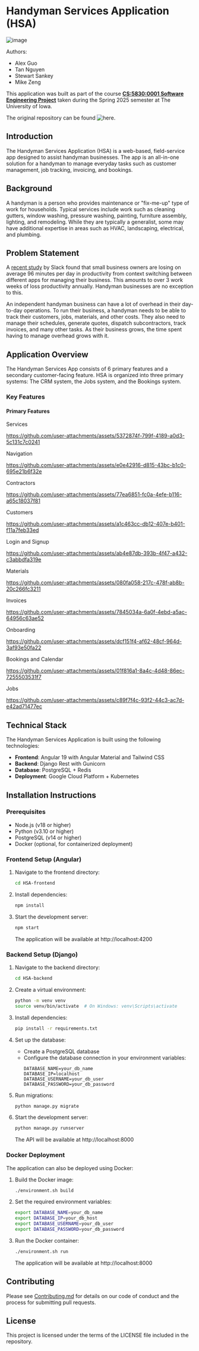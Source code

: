 # Handyman Services Application (HSA)
![image](https://github.com/user-attachments/assets/7c4ea67b-bd03-4655-ac81-8d927554f271)


Authors:

- Alex Guo
- Tan Nguyen
- Stewart Sankey
- Mike Zeng

This application was built as part of the course **[CS:5830:0001 Software Engineering Project](https://myui.uiowa.edu/my-ui/courses/details.page?ci=150179&id=1030268)** taken during the Spring 2025 semester at The University of Iowa.

The original repository can be found ![here](https://github.com/uiowaSEP2025/sep2025-project-team_003).

## Introduction

The Handyman Services Application (HSA) is a web-based, field-service app designed to assist handyman businesses. The app is an all-in-one solution for a handyman to manage everyday tasks such as customer management, job tracking, invoicing, and bookings.

## Background

A handyman is a person who provides maintenance or "fix-me-up" type of work for households. Typical services include work such as cleaning gutters, window washing, pressure washing, painting, furniture assembly, lighting, and remodeling. While they are typically a generalist, some may have additional expertise in areas such as HVAC, landscaping, electrical, and plumbing.

## Problem Statement

A [recent study](https://www.salesforce.com/news/stories/small-business-productivity-trends-2024/) by Slack found that small business owners are losing on average 96 minutes per day in productivity from context switching between different apps for managing their business. This amounts to over 3 work weeks of loss productivity annually. Handyman businesses are no exception to this.

An independent handyman business can have a lot of overhead in their day-to-day operations. To run their business, a handyman needs to be able to track their customers, jobs, materials, and other costs. They also need to manage their schedules, generate quotes, dispatch subcontractors, track invoices, and many other tasks. As their business grows, the time spent having to manage overhead grows with it.

## Application Overview

The Handyman Services App consists of 6 primary features and a secondary customer-facing feature. HSA is organized into three primary systems: The CRM system, the Jobs system, and the Bookings system.

### Key Features

#### Primary Features

Services

https://github.com/user-attachments/assets/5372874f-799f-4189-a0d3-5c131c7c0241

Navigation


https://github.com/user-attachments/assets/e0e42916-d815-43bc-b1c0-695e21b6f32e

Contractors


https://github.com/user-attachments/assets/77ea6851-fc0a-4efe-b116-a65c18037f81


Customers


https://github.com/user-attachments/assets/a1c463cc-db12-407e-b401-f11a7feb33ed


Login and Signup


https://github.com/user-attachments/assets/ab4e87db-393b-4f47-a432-c3abbdfa319e


Materials



https://github.com/user-attachments/assets/080fa058-217c-478f-ab8b-20c266fc3211




Invoices


https://github.com/user-attachments/assets/7845034a-6a0f-4ebd-a5ac-64956c63ae52


Onboarding


https://github.com/user-attachments/assets/dcf151f4-af62-48cf-964d-3af93e50fa22


Bookings and Calendar


https://github.com/user-attachments/assets/01f816a1-8a4c-4d48-86ec-7255503531f7


Jobs

https://github.com/user-attachments/assets/c89f7f4c-93f2-44c3-ac7d-e42ad71477ec


## Technical Stack

The Handyman Services Application is built using the following technologies:

- **Frontend**: Angular 19 with Angular Material and Tailwind CSS
- **Backend**: Django Rest with Gunicorn
- **Database**: PostgreSQL + Redis
- **Deployment**: Google Cloud Platform + Kubernetes

## Installation Instructions

### Prerequisites

- Node.js (v18 or higher)
- Python (v3.10 or higher)
- PostgreSQL (v14 or higher)
- Docker (optional, for containerized deployment)

### Frontend Setup (Angular)

1. Navigate to the frontend directory:
   ```bash
   cd HSA-frontend
   ```

2. Install dependencies:
   ```bash
   npm install
   ```

3. Start the development server:
   ```bash
   npm start
   ```
   The application will be available at http://localhost:4200

### Backend Setup (Django)

1. Navigate to the backend directory:
   ```bash
   cd HSA-backend
   ```

2. Create a virtual environment:
   ```bash
   python -m venv venv
   source venv/bin/activate  # On Windows: venv\Scripts\activate
   ```

3. Install dependencies:
   ```bash
   pip install -r requirements.txt
   ```

4. Set up the database:
   - Create a PostgreSQL database
   - Configure the database connection in your environment variables:
     ```
     DATABASE_NAME=your_db_name
     DATABASE_IP=localhost
     DATABASE_USERNAME=your_db_user
     DATABASE_PASSWORD=your_db_password
     ```

5. Run migrations:
   ```bash
   python manage.py migrate
   ```

6. Start the development server:
   ```bash
   python manage.py runserver
   ```
   The API will be available at http://localhost:8000

### Docker Deployment

The application can also be deployed using Docker:

1. Build the Docker image:
   ```bash
   ./environment.sh build
   ```

2. Set the required environment variables:
   ```bash
   export DATABASE_NAME=your_db_name
   export DATABASE_IP=your_db_host
   export DATABASE_USERNAME=your_db_user
   export DATABASE_PASSWORD=your_db_password
   ```

3. Run the Docker container:
   ```bash
   ./environment.sh run
   ```
   The application will be available at http://localhost:8000

## Contributing

Please see [Contributing.md](Contributing.md) for details on our code of conduct and the process for submitting pull requests.

## License

This project is licensed under the terms of the LICENSE file included in the repository.
